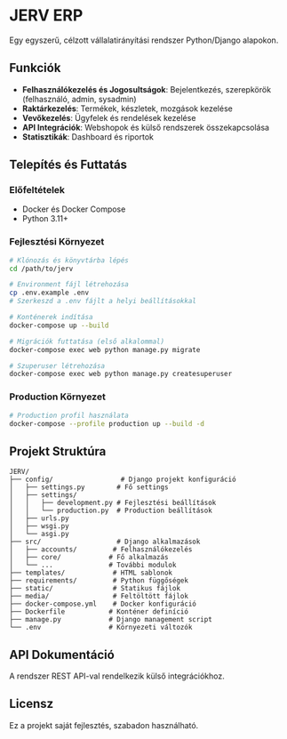 # JERV ERP

Egy egyszerű, célzott vállalatirányítási rendszer Python/Django alapokon.

## Funkciók

- **Felhasználókezelés és Jogosultságok**: Bejelentkezés, szerepkörök (felhasználó, admin, sysadmin)
- **Raktárkezelés**: Termékek, készletek, mozgások kezelése
- **Vevőkezelés**: Ügyfelek és rendelések kezelése
- **API Integrációk**: Webshopok és külső rendszerek összekapcsolása
- **Statisztikák**: Dashboard és riportok

## Telepítés és Futtatás

### Előfeltételek
- Docker és Docker Compose
- Python 3.11+

### Fejlesztési Környezet
```bash
# Klónozás és könyvtárba lépés
cd /path/to/jerv

# Environment fájl létrehozása
cp .env.example .env
# Szerkeszd a .env fájlt a helyi beállításokkal

# Konténerek indítása
docker-compose up --build

# Migrációk futtatása (első alkalommal)
docker-compose exec web python manage.py migrate

# Szuperuser létrehozása
docker-compose exec web python manage.py createsuperuser
```

### Production Környezet
```bash
# Production profil használata
docker-compose --profile production up --build -d
```

## Projekt Struktúra

```
JERV/
├── config/                 # Django projekt konfiguráció
│   ├── settings.py        # Fő settings
│   ├── settings/
│   │   ├── development.py # Fejlesztési beállítások
│   │   └── production.py  # Production beállítások
│   ├── urls.py
│   ├── wsgi.py
│   └── asgi.py
├── src/                   # Django alkalmazások
│   ├── accounts/         # Felhasználókezelés
│   ├── core/            # Fő alkalmazás
│   └── ...              # További modulok
├── templates/            # HTML sablonok
├── requirements/         # Python függőségek
├── static/               # Statikus fájlok
├── media/                # Feltöltött fájlok
├── docker-compose.yml    # Docker konfiguráció
├── Dockerfile           # Konténer definíció
├── manage.py            # Django management script
└── .env                 # Környezeti változók
```

## API Dokumentáció

A rendszer REST API-val rendelkezik külső integrációkhoz.

## Licensz

Ez a projekt saját fejlesztés, szabadon használható.
